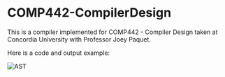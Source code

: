 # COMP442-CompilerDesign

This is a compiler implemented for COMP442 - Compiler Design taken at Concordia University with Professor Joey Paquet.

Here is a code and output example:

![AST](https://i.imgur.com/bY02RBe.png)
